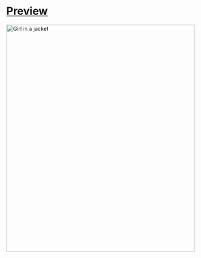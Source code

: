 <h1><a href="https://amandevweb.netlify.app/" target="_blank">Preview</a></h1>
<img src="[img_girl.jpg](https://pbs.twimg.com/media/F9yqunsagAADT0U?format=jpg&name=large)https://pbs.twimg.com/media/F9yqunsagAADT0U?format=jpg&name=large" alt="Girl in a jacket" width="500" height="600">
